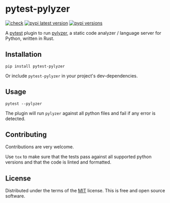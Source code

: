 # pytest-pylyzer

[![check](https://github.com/LoicRiegel/pytest-pylyzer/actions/workflows/check.yml/badge.svg)](https://github.com/LoicRiegel/pytest-pylyzer/actions/workflows/check.yml)
[![pypi latest version](https://img.shields.io/pypi/v/pytest-pylyzer.svg)](https://pypi.python.org/pypi/pytest-pylyzer)
[![pypi versions](https://img.shields.io/pypi/pyversions/pytest-pylyzer.svg)](https://pypi.python.org/pypi/pytest-pylyzer)

A [pytest](https://docs.pytest.org/en/stable/) plugin to run [pylyzer](https://github.com/mtshiba/pylyzer), a static code analyzer / language server for Python, written in Rust.

## Installation

```
pip install pytest-pylyzer
```

Or include `pytest-pylyzer` in your project's dev-dependencies.

## Usage

```
pytest --pylyzer
```

The plugin will run `pylyzer` against all python files and fail if any error is detected.

## Contributing

Contributions are very welcome.

Use ``tox`` to make sure that the tests pass against all supported python versions and that the code is linted and formatted.

## License

Distributed under the terms of the [MIT](./LICENSE) license. This is free and open source software.
